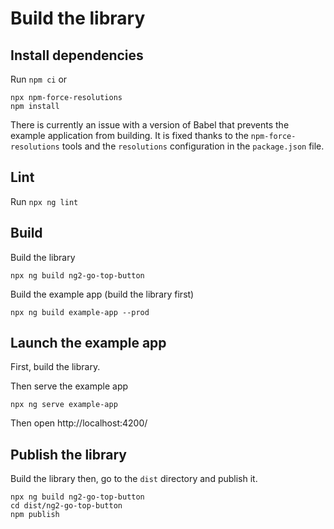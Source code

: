 # Build the library

## Install dependencies

Run `npm ci` or 

    npx npm-force-resolutions
    npm install

There is currently an issue with a version of Babel that prevents the example application from building.
It is fixed thanks to the `npm-force-resolutions` tools and the `resolutions` configuration in the `package.json` file.

## Lint

Run `npx ng lint`

## Build

Build the library

    npx ng build ng2-go-top-button
    
Build the example app (build the library first)

    npx ng build example-app --prod
    
## Launch the example app

First, build the library.

Then serve the example app

    npx ng serve example-app
    
Then open http://localhost:4200/

## Publish the library

Build the library then, go to the `dist` directory and publish it.

    npx ng build ng2-go-top-button
    cd dist/ng2-go-top-button
    npm publish

